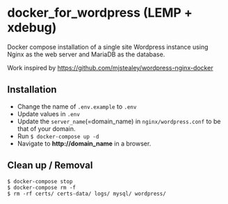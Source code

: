 # docker_for_wordpress (LEMP + xdebug)
Docker compose installation of a single site Wordpress instance using Nginx as the web server and MariaDB as the database.

Work inspired by https://github.com/mjstealey/wordpress-nginx-docker

## Installation
- Change the name of `.env.example` to `.env`
- Update values in `.env`
- Update the `server_name`(=domain_name) in `nginx/wordpress.conf` to be that of your domain.
- Run `$ docker-compose up -d`
- Navigate to **http://domain_name** in a browser.

## Clean up / Removal
```
$ docker-compose stop
$ docker-compose rm -f
$ rm -rf certs/ certs-data/ logs/ mysql/ wordpress/
```
